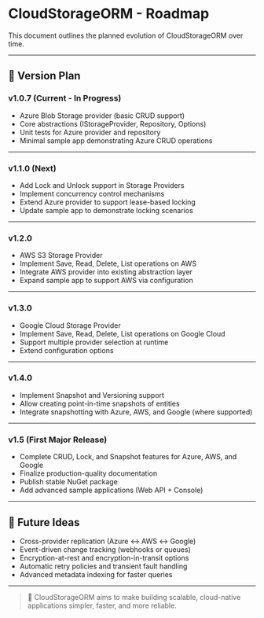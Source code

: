 # CloudStorageORM - Roadmap

This document outlines the planned evolution of CloudStorageORM over time.

---

## 🚀 Version Plan

### v1.0.7 (Current - In Progress)
- Azure Blob Storage provider (basic CRUD support)
- Core abstractions (IStorageProvider, Repository, Options)
- Unit tests for Azure provider and repository
- Minimal sample app demonstrating Azure CRUD operations

---

### v1.1.0 (Next)
- Add Lock and Unlock support in Storage Providers
- Implement concurrency control mechanisms
- Extend Azure provider to support lease-based locking
- Update sample app to demonstrate locking scenarios

---

### v1.2.0
- AWS S3 Storage Provider
- Implement Save, Read, Delete, List operations on AWS
- Integrate AWS provider into existing abstraction layer
- Expand sample app to support AWS via configuration

---

### v1.3.0
- Google Cloud Storage Provider
- Implement Save, Read, Delete, List operations on Google Cloud
- Support multiple provider selection at runtime
- Extend configuration options

---

### v1.4.0
- Implement Snapshot and Versioning support
- Allow creating point-in-time snapshots of entities
- Integrate snapshotting with Azure, AWS, and Google (where supported)

---

### v1.5 (First Major Release)
- Complete CRUD, Lock, and Snapshot features for Azure, AWS, and Google
- Finalize production-quality documentation
- Publish stable NuGet package
- Add advanced sample applications (Web API + Console)

---

## 🌟 Future Ideas
- Cross-provider replication (Azure ↔ AWS ↔ Google)
- Event-driven change tracking (webhooks or queues)
- Encryption-at-rest and encryption-in-transit options
- Automatic retry policies and transient fault handling
- Advanced metadata indexing for faster queries

---

> 🚀 CloudStorageORM aims to make building scalable, cloud-native applications simpler, faster, and more reliable.
